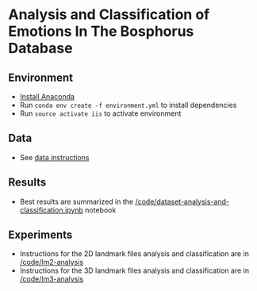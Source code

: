 # Analysis and Classification of Emotions In The Bosphorus Database

## Environment
  - [Install Anaconda ](https://www.continuum.io/downloads)
  - Run ``conda env create -f environment.yml`` to install dependencies
  - Run ``source activate iis`` to activate environment

## Data
  - See [data instructions](/data/)

## Results
  - Best results are summarized in the [/code/dataset-analysis-and-classification.ipynb](/code/dataset-analysis-and-classification.ipynb) notebook

## Experiments
  - Instructions for the 2D landmark files analysis and classification are in [/code/lm2-analysis](/code/lm2-analysis)
  - Instructions for the 3D landmark files analysis and classification are in [/code/lm3-analysis](/code/lm3-analysis)
